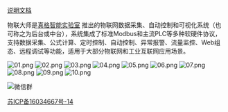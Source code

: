 [说明文档](https://docs.iot-master.com/)

物联大师是[真格智能实验室](https://labs.zgwit.com)
推出的物联网数据采集、自动控制和可视化系统（也可称之为后台或中台），系统集成了标准Modbus和主流PLC等多种软硬件协议，支持数据采集、公式计算、定时控制、自动控制、异常报警、流量监控、Web组态、远程调试等功能，适用于大部分物联网和工业互联网应用场景。


![01.png](/ppt/01.jpg)
![02.png](/ppt/02.jpg)
![03.png](/ppt/03.jpg)
![04.png](/ppt/04.jpg)
![05.png](/ppt/05.jpg)
![06.png](/ppt/06.jpg)
![07.png](/ppt/07.jpg)
![08.png](/ppt/08.jpg)
![09.png](/ppt/09.jpg)
![10.png](/ppt/10.jpg)


![微信群](https://iot-master.com/iot-master.png)

[苏ICP备16034667号-14](http://beian.miit.gov.cn/)
